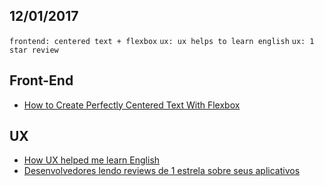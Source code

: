 12/01/2017
----------

`frontend: centered text + flexbox` `ux: ux helps to learn english` `ux: 1 star review`

## Front-End

- [How to Create Perfectly Centered Text With Flexbox](https://webdesign.tutsplus.com/tutorials/how-to-create-perfectly-centered-text-with-flexbox--cms-27989)
 
## UX

- [How UX helped me learn English](https://uxdesign.cc/how-ux-helped-me-learn-english-7f763b81bf0e#.z04q3l2sp)
- [Desenvolvedores lendo reviews de 1 estrela sobre seus aplicativos](https://brasil.uxdesign.cc/desenvolvedores-lendo-reviews-de-1-estrela-sobre-seus-aplicativos-a5f7a785ee8e#.w463yayfh)
